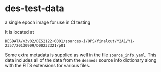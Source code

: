 # des-test-data
a single epoch image for use in CI testing

It is located at

`DESDATA/y3v02/DES2122+0001/sources-i/OPS/finalcut/Y2A1/Y1-2357/20130909/D00232321/p01`

Some extra metadata is supplied as well in the file `source_info.yaml`. This
data includes all of the data from the `desmeds` source info dictionary
along with the FITS extensions for various files.
